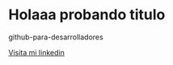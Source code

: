 # Holaaa probando titulo

github-para-desarrolladores


[Visita mi linkedin](https://www.linkedin.com/in/jorgedhernandezc/)
